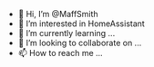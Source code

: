- 👋 Hi, I’m @MaffSmith
- 👀 I’m interested in HomeAssistant
- 🌱 I’m currently learning ...
- 💞️ I’m looking to collaborate on ...
- 📫 How to reach me ...

<!---
MaffSmith/MaffSmith is a ✨ special ✨ repository because its `README.md` (this file) appears on your GitHub profile.
You can click the Preview link to take a look at your changes.
--->
